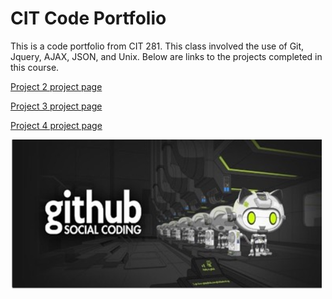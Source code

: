 # CIT Code Portfolio

This is a code portfolio from CIT 281. This class involved the use of Git, Jquery, AJAX, JSON, and Unix. Below are links to the projects completed in this course.

[Project 2 project page](https://uo-cit.github.io/p2-17S-ctsauers)

[Project 3 project page](https://uo-cit.github.io/p3-17s-ctsauers)

[Project 4 project page](https://uo-cit.github.io/p4-17s-ctsauers)


![github social coding logo](images/281-images.PNG)
